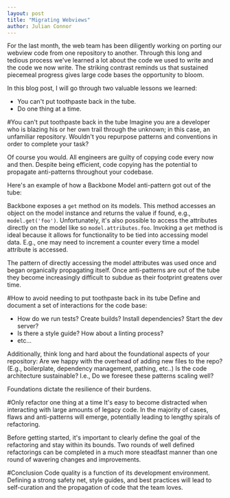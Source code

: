 ```yaml
---
layout: post
title: "Migrating Webviews"
author: Julian Connor
---
```


For the last month, the web team has been diligently working on porting our webview code from one repository to another. Through this long and tedious process we've learned a lot about the code we used to write and the code we now write. The striking contrast reminds us that sustained piecemeal progress gives large code bases the opportunity to bloom.

In this blog post, I will go through two valuable lessons we learned:

 - You can't put toothpaste back in the tube.
 - Do one thing at a time.

#You can't put toothpaste back in the tube
Imagine you are a developer who is blazing his or her own trail through the unknown; in this case, an unfamiliar repository. Wouldn't you repurpose patterns and conventions in order to complete your task?

Of course you would. All engineers are guilty of copying code every now and then. Despite being efficient, code copying has the potential to propagate anti-patterns throughout your codebase.

Here's an example of how a Backbone Model anti-pattern got out of the tube:

Backbone exposes a `get` method on its models. This method accesses an object on the model instance and returns the value if found, e.g., `model.get('foo')`. Unfortunately, it's also possible to access the attributes directly on the model like so `model.attributes.foo`. Invoking a `get` method is ideal because it allows for functionality to be tied into accessing model data. E.g., one may need to increment a counter every time a model attribute is accessed.

The pattern of directly accessing the model attributes was used once and began organically propagating itself. Once anti-patterns are out of the tube they become increasingly difficult to subdue as their footprint greatens over time.

#How to avoid needing to put toothpaste back in its tube
Define and document a set of interactions for the code base:
 - How do we run tests? Create builds? Install dependencies? Start the dev server?
 - Is there a style guide? How about a linting process?
 - etc...

Additionally, think long and hard about the foundational aspects of your repository:
Are we happy with the overhead of adding new files to the repo? (E.g., boilerplate, dependency management, pathing, etc..)
Is the code architecture sustainable? I.e., Do we foresee these patterns scaling well?

Foundations dictate the resilience of their burdens.

#Only refactor one thing at a time
It's easy to become distracted when interacting with large amounts of legacy code. In the majority of cases, flaws and anti-patterns will emerge, potentially leading to lengthy spirals of refactoring. 

Before getting started, it's important to clearly define the goal of the refactoring and stay within its bounds. Two rounds of well defined refactorings can be completed in a much more steadfast manner than one round of wavering changes and improvements.

#Conclusion
Code quality is a function of its development environment. Defining a strong safety net, style guides, and best practices will lead to self-curation and the propagation of code that the team loves.
